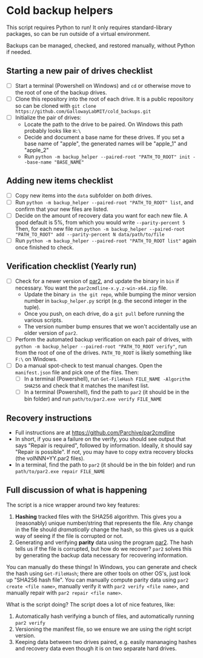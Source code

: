 # Cold backup helpers
This script requires Python to run! It only requires standard-library packages,
so can be run outside of a virtual environment.

Backups can be managed, checked, and restored manually, without Python if needed.

## Starting a new pair of drives checklist
- [ ] Start a terminal (Powershell on Windows) and `cd` or otherwise move to the root of
  one of the backup drives.
- [ ] Clone this repository into the root of each drive. It is a public repository so
  can be cloned with `git clone https://github.com/GallowayLabMIT/cold_backups.git`
- [ ] Initialize the pair of drives:
    - Locate the path to the drive to be paired. On Windows this path probably looks like `H:\`
    - Decide and document a base name for these drives. If you set a base name of "apple", the generated names will be "apple_1" and "apple_2"
    - Run `python -m backup_helper --paired-root "PATH_TO_ROOT" init --base-name "BASE_NAME"`

## Adding new items checklist
- [ ] Copy new items into the `data` subfolder on *both* drives.
- [ ] Run `python -m backup_helper --paired-root "PATH_TO_ROOT" list`, and confirm that your new files are listed.
- [ ] Decide on the amount of recovery data you want for each new file. A good default is 5%, from which you would write `--parity-percent 5`
  Then, for each new file run `python -m backup_helper --paired-root "PATH_TO_ROOT" add --parity-percent N data/path/to/file`
- [ ] Run `python -m backup_helper --paired-root "PATH_TO_ROOT list"` again once finished to check.

## Verification checklist (Yearly run)
- [ ] Check for a newer version of [par2](https://github.com/Parchive/par2cmdline/releases),
  and update the binary in `bin` if necessary. You want the `par2cmdline-x.y.z-win-x64.zip` file.
  - Update the binary `in the git repo`, while bumping the minor version number in `backup_helper.py` script (e.g. the second integer in the tuple).
  - Once you push, on each drive, do a `git pull` before running the various scripts.
  - The version number bump ensures that we won't accidentally use an older version of `par2`.
- [ ] Perform the automated backup verification on each pair of drives, with
  `python -m backup_helper --paired-root "PATH_TO_ROOT verify"`, run from the root of one of the drives.
  `PATH_TO_ROOT` is likely something like `F:\` on Windows.
- [ ] Do a manual spot-check to test manual changes. Open the `manifest.json` file and pick one of the files. Then:
  - [ ] In a terminal (Powershell), run `Get-FileHash FILE_NAME -Algorithm SHA256` and check that it matches the manifest list.
  - [ ] In a terminal (Powershell), find the path to `par2` (it should be in the bin folder) and run `path/to/par2.exe verify FILE_NAME`

## Recovery instructions
- Full instructions are at https://github.com/Parchive/par2cmdline
- In short, if you see a failure on the verify, you should see output that says "Repair is required", followed by information.
  Ideally, it should say "Repair is possible". If not, you may have to copy extra recovery blocks (the volNNN+YY.par2 files).
- In a terminal, find the path to `par2` (it should be in the bin folder) and run `path/to/par2.exe repair FILE_NAME`

## Full discussion of what is happening
The script is a nice wrapper around two key features:
1. **Hashing** tracked files with the SHA256 algorithm. This gives you a (reasonably) unique number/string that represents the file.
   Any change in the file should _dramatically_ change the hash, so this gives us a quick way of seeing if the file is corrupted or not.
2. Generating and verifying **parity** data using the program [par2](https://github.com/Parchive/par2cmdline). The hash tells us if the
   file is corrupted, but how do we recover? `par2` solves this by generating the backup data necessary for recovering information.

You can manually do these things! In Windows, you can generate and check the hash using `Get-FileHash`; there are other tools on other OS's,
just look up "SHA256 hash file". You can manually compute parity data using `par2 create <file name>`, manually verify it with `par2 verify <file name>`,
and manually repair with `par2 repair <file name>`.

What is the script doing? The script does a lot of nice features, like:
1. Automatically hash verifying a bunch of files, and automatically running `par2 verify`
2. Versioning the manifest file, so we ensure we are using the right script version.
3. Keeping data between two drives paired, e.g. easily mananaging hashes and recovery data even though it is on two separate hard drives.
